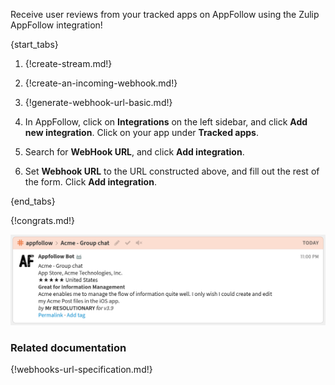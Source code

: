 Receive user reviews from your tracked apps on AppFollow
using the Zulip AppFollow integration!

{start_tabs}

1. {!create-stream.md!}

1. {!create-an-incoming-webhook.md!}

1. {!generate-webhook-url-basic.md!}

1. In AppFollow, click on **Integrations** on the left sidebar, and click **Add new integration**.
Click on your app under **Tracked apps**.

1. Search for **WebHook URL**, and click **Add integration**.

1. Set **Webhook URL** to the URL constructed above, and fill out the rest
of the form. Click **Add integration**.

{end_tabs}

{!congrats.md!}

![](/static/images/integrations/appfollow/001.png)

### Related documentation

{!webhooks-url-specification.md!}
